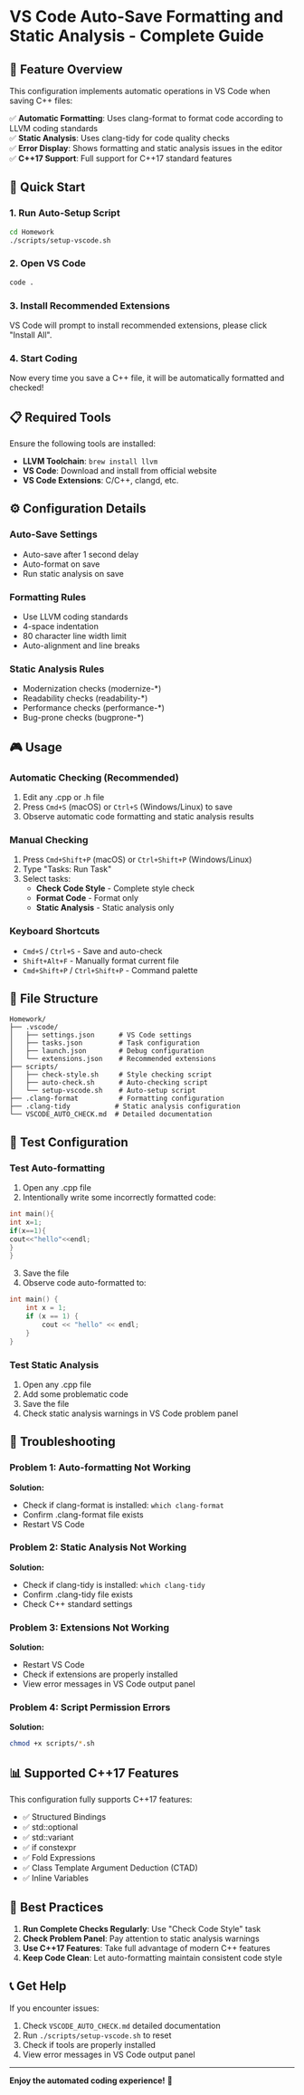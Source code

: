 # VS Code Auto-Save Formatting and Static Analysis - Complete Guide

## 🎯 Feature Overview

This configuration implements automatic operations in VS Code when saving C++ files:

✅ **Automatic Formatting**: Uses clang-format to format code according to LLVM coding standards  
✅ **Static Analysis**: Uses clang-tidy for code quality checks  
✅ **Error Display**: Shows formatting and static analysis issues in the editor  
✅ **C++17 Support**: Full support for C++17 standard features

## 🚀 Quick Start

### 1. Run Auto-Setup Script

```bash
cd Homework
./scripts/setup-vscode.sh
```

### 2. Open VS Code

```bash
code .
```

### 3. Install Recommended Extensions

VS Code will prompt to install recommended extensions, please click "Install All".

### 4. Start Coding

Now every time you save a C++ file, it will be automatically formatted and checked!

## 📋 Required Tools

Ensure the following tools are installed:

- **LLVM Toolchain**: `brew install llvm`
- **VS Code**: Download and install from official website
- **VS Code Extensions**: C/C++, clangd, etc.

## ⚙️ Configuration Details

### Auto-Save Settings

- Auto-save after 1 second delay
- Auto-format on save
- Run static analysis on save

### Formatting Rules

- Use LLVM coding standards
- 4-space indentation
- 80 character line width limit
- Auto-alignment and line breaks

### Static Analysis Rules

- Modernization checks (modernize-\*)
- Readability checks (readability-\*)
- Performance checks (performance-\*)
- Bug-prone checks (bugprone-\*)

## 🎮 Usage

### Automatic Checking (Recommended)

1. Edit any .cpp or .h file
2. Press `Cmd+S` (macOS) or `Ctrl+S` (Windows/Linux) to save
3. Observe automatic code formatting and static analysis results

### Manual Checking

1. Press `Cmd+Shift+P` (macOS) or `Ctrl+Shift+P` (Windows/Linux)
2. Type "Tasks: Run Task"
3. Select tasks:
   - **Check Code Style** - Complete style check
   - **Format Code** - Format only
   - **Static Analysis** - Static analysis only

### Keyboard Shortcuts

- `Cmd+S` / `Ctrl+S` - Save and auto-check
- `Shift+Alt+F` - Manually format current file
- `Cmd+Shift+P` / `Ctrl+Shift+P` - Command palette

## 📁 File Structure

```
Homework/
├── .vscode/
│   ├── settings.json      # VS Code settings
│   ├── tasks.json         # Task configuration
│   ├── launch.json        # Debug configuration
│   └── extensions.json    # Recommended extensions
├── scripts/
│   ├── check-style.sh     # Style checking script
│   ├── auto-check.sh      # Auto-checking script
│   └── setup-vscode.sh    # Auto-setup script
├── .clang-format          # Formatting configuration
├── .clang-tidy           # Static analysis configuration
└── VSCODE_AUTO_CHECK.md  # Detailed documentation
```

## 🧪 Test Configuration

### Test Auto-formatting

1. Open any .cpp file
2. Intentionally write some incorrectly formatted code:

```cpp
int main(){
int x=1;
if(x==1){
cout<<"hello"<<endl;
}
}
```

3. Save the file
4. Observe code auto-formatted to:

```cpp
int main() {
    int x = 1;
    if (x == 1) {
        cout << "hello" << endl;
    }
}
```

### Test Static Analysis

1. Open any .cpp file
2. Add some problematic code
3. Save the file
4. Check static analysis warnings in VS Code problem panel

## 🔧 Troubleshooting

### Problem 1: Auto-formatting Not Working

**Solution:**

- Check if clang-format is installed: `which clang-format`
- Confirm .clang-format file exists
- Restart VS Code

### Problem 2: Static Analysis Not Working

**Solution:**

- Check if clang-tidy is installed: `which clang-tidy`
- Confirm .clang-tidy file exists
- Check C++ standard settings

### Problem 3: Extensions Not Working

**Solution:**

- Restart VS Code
- Check if extensions are properly installed
- View error messages in VS Code output panel

### Problem 4: Script Permission Errors

**Solution:**

```bash
chmod +x scripts/*.sh
```

## 📊 Supported C++17 Features

This configuration fully supports C++17 features:

- ✅ Structured Bindings
- ✅ std::optional
- ✅ std::variant
- ✅ if constexpr
- ✅ Fold Expressions
- ✅ Class Template Argument Deduction (CTAD)
- ✅ Inline Variables

## 🎯 Best Practices

1. **Run Complete Checks Regularly**: Use "Check Code Style" task
2. **Check Problem Panel**: Pay attention to static analysis warnings
3. **Use C++17 Features**: Take full advantage of modern C++ features
4. **Keep Code Clean**: Let auto-formatting maintain consistent code style

## 📞 Get Help

If you encounter issues:

1. Check `VSCODE_AUTO_CHECK.md` detailed documentation
2. Run `./scripts/setup-vscode.sh` to reset
3. Check if tools are properly installed
4. View error messages in VS Code output panel

---

**Enjoy the automated coding experience!** 🎉
